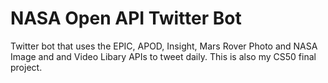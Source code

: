 # NASA Open API Twitter Bot
Twitter bot that uses the EPIC, APOD, Insight, Mars Rover Photo and NASA Image and and Video Libary APIs to tweet daily. This is also my CS50 final project.
